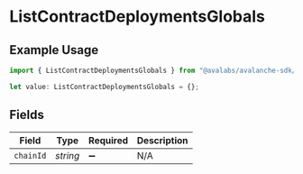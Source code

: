 # ListContractDeploymentsGlobals

## Example Usage

```typescript
import { ListContractDeploymentsGlobals } from "@avalabs/avalanche-sdk/models/operations";

let value: ListContractDeploymentsGlobals = {};
```

## Fields

| Field              | Type               | Required           | Description        |
| ------------------ | ------------------ | ------------------ | ------------------ |
| `chainId`          | *string*           | :heavy_minus_sign: | N/A                |